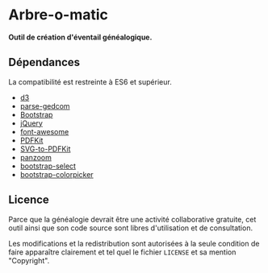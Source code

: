 Arbre-o-matic
===

**Outil de création d'éventail généalogique.**

## Dépendances

La compatibilité est restreinte à ES6 et supérieur.

- [d3](https://github.com/d3/d3)
- [parse-gedcom](https://github.com/tmcw/parse-gedcom)
- [Bootstrap](https://github.com/twbs/bootstrap)
- [jQuery](https://github.com/jquery/jquery)
- [font-awesome](https://github.com/FortAwesome/Font-Awesome)
- [PDFKit](https://github.com/foliojs/pdfkit)
- [SVG-to-PDFKit](https://github.com/alafr/SVG-to-PDFKit)
- [panzoom](https://github.com/anvaka/panzoom)
- [bootstrap-select](https://github.com/snapappointments/bootstrap-select)
- [bootstrap-colorpicker](https://github.com/farbelous/bootstrap-colorpicker)

## Licence

Parce que la généalogie devrait être une activité collaborative gratuite, cet outil ainsi que son code source sont libres d'utilisation et de consultation.

Les modifications et la redistribution sont autorisées à la seule condition de faire apparaître clairement et tel quel le fichier `LICENSE` et sa mention "Copyright".
